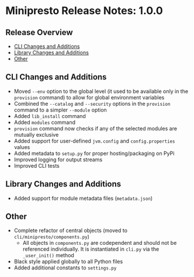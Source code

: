 # Minipresto Release Notes: 1.0.0

## Release Overview
- [CLI Changes and Additions](#cli-changes-and-additions)
- [Library Changes and Additions](#library-changes-and-additions)
- [Other](#other)

## CLI Changes and Additions
- Moved `--env` option to the global level (it used to be available only in the
  `provision` command) to allow for global environment variables
- Combined the `--catalog` and `--security` options in the `provision` command
  to a simpler `--module` option
- Added `lib_install` command
- Added `modules` command
- `provision` command now checks if any of the selected modules are mutually
  exclusive
- Added support for user-defined `jvm.config` and `config.properties` values
- Added metadata to `setup.py` for proper hosting/packaging on PyPi
- Improved logging for output streams 
- Improved CLI tests

## Library Changes and Additions
- Added support for module metadata files (`metadata.json`)

## Other
- Complete refactor of central objects (moved to `cli/minipresto/components.py`)
    - All objects in `components.py` are codependent and should not be
      referenced individually. It is instantiated in `cli.py` via the
      `_user_init()` method
- Black style applied globally to all Python files
- Added additional constants to `settings.py`

